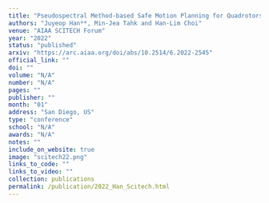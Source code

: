 ```yaml
---
title: "Pseudospectral Method-based Safe Motion Planning for Quadrotors in a Cluttered Environment"
authors: "Juyeop Han**, Min-Jea Tahk and Han-Lim Choi"
venue: "AIAA SCITECH Forum"
year: "2022"
status: "published"
arxiv: "https://arc.aiaa.org/doi/abs/10.2514/6.2022-2545"
official_link: ""
doi: ""
volume: "N/A"
number: "N/A"
pages: ""
publisher: ""
month: "01"
address: "San Diego, US"
type: "conference"
school: "N/A"
awards: "N/A"
notes: ""
include_on_website: true
image: "scitech22.png"
links_to_code: ""
links_to_video: ""
collection: publications
permalink: /publication/2022_Han_Scitech.html
---
```

